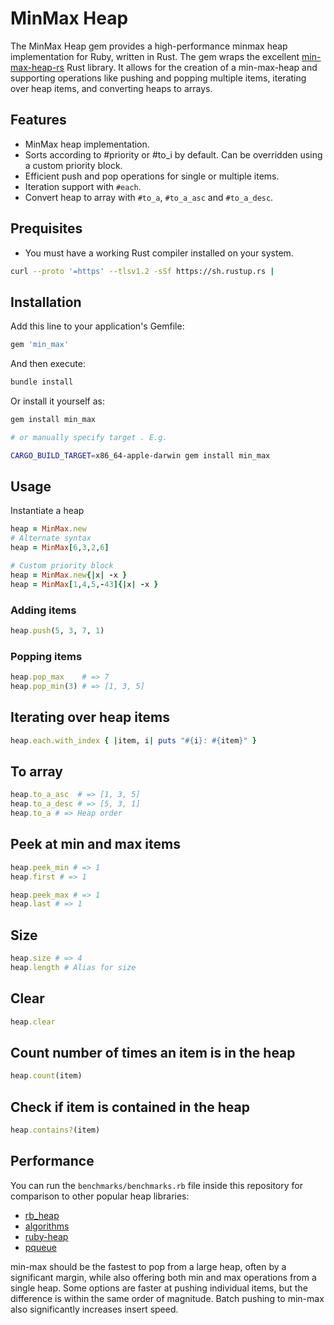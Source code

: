 # MinMax Heap

The MinMax Heap gem provides a high-performance minmax heap implementation for Ruby, written in Rust. 
The gem wraps the excellent [min-max-heap-rs](https://github.com/tov/min-max-heap-rs) Rust library.
It allows for the creation of a min-max-heap and supporting operations like pushing and popping multiple items, iterating over heap items, and converting heaps to arrays. 

## Features

- MinMax heap implementation.
- Sorts according to #priority or #to_i by default. Can be overridden using a custom priority block.
- Efficient push and pop operations for single or multiple items.
- Iteration support with `#each`.
- Convert heap to array with `#to_a`, `#to_a_asc` and `#to_a_desc`.

## Prequisites
- You must have a working Rust compiler installed on your system. 
```bash
curl --proto '=https' --tlsv1.2 -sSf https://sh.rustup.rs | 
```

## Installation

Add this line to your application's Gemfile:

```ruby
gem 'min_max'
```


And then execute:

```bash
bundle install
```

Or install it yourself as:
```bash
gem install min_max

# or manually specify target . E.g.

CARGO_BUILD_TARGET=x86_64-apple-darwin gem install min_max
```

## Usage

Instantiate a heap
```ruby
heap = MinMax.new
# Alternate syntax
heap = MinMax[6,3,2,6]

# Custom priority block
heap = MinMax.new{|x| -x }
heap = MinMax[1,4,5,-43]{|x| -x }

```

### Adding items
```ruby
heap.push(5, 3, 7, 1)
```

### Popping items
```ruby
heap.pop_max    # => 7
heap.pop_min(3) # => [1, 3, 5]
```

## Iterating over heap items
```ruby
heap.each.with_index { |item, i| puts "#{i}: #{item}" }
```

## To array
```ruby
heap.to_a_asc  # => [1, 3, 5]
heap.to_a_desc # => [5, 3, 1]
heap.to_a # => Heap order
```

## Peek at min and max items
```ruby
heap.peek_min # => 1
heap.first # => 1

heap.peek_max # => 1
heap.last # => 1
```

## Size
```ruby
heap.size # => 4
heap.length # Alias for size
```

## Clear
```ruby
heap.clear
```

## Count number of times an item is in the heap
```ruby
heap.count(item)
```

## Check if item is contained in the heap
```ruby
heap.contains?(item)
```

## Performance
You can run the `benchmarks/benchmarks.rb` file inside this repository for comparison to other popular heap libraries:
* [rb_heap](https://github.com/florian/rb_heap)
* [algorithms](https://github.com/kanwei/algorithms)
* [ruby-heap](https://github.com/general-CbIC/ruby-heap)
* [pqueue](https://github.com/rubyworks/pqueue)

min-max should be the fastest to pop from a large heap, often by a significant margin, while also offering both min and max operations from a single heap.
Some options are faster at pushing individual items, but the difference is within the same order of magnitude.
Batch pushing to min-max also significantly increases insert speed.

